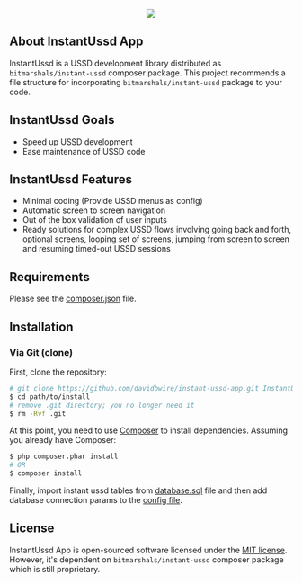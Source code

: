 <p align="center"><img src="https://avatars1.githubusercontent.com/u/30041331?v=4&s=80"></p>

## About InstantUssd App

InstantUssd is a USSD development library distributed as <code>bitmarshals/instant-ussd</code> composer package. This project recommends a file structure for incorporating <code>bitmarshals/instant-ussd</code> package to your code.

InstantUssd Goals
-----------------

- Speed up USSD development
- Ease maintenance of USSD code

InstantUssd Features
--------------------

- Minimal coding (Provide USSD menus as config)
- Automatic screen to screen navigation
- Out of the box validation of user inputs
- Ready solutions for complex USSD flows involving going back and forth,
optional screens, looping set of screens,  jumping from screen to screen and 
resuming timed-out USSD sessions

Requirements
------------

Please see the [composer.json](composer.json) file.

Installation
------------

### Via Git (clone)

First, clone the repository:

```bash
# git clone https://github.com/davidbwire/instant-ussd-app.git InstantUssd
$ cd path/to/install
# remove .git directory; you no longer need it
$ rm -Rvf .git
```

At this point, you need to use [Composer](https://getcomposer.org/) to install
dependencies. Assuming you already have Composer:

```bash
$ php composer.phar install
# OR
$ composer install
```

Finally, import instant ussd tables from [database.sql](config/database.sql) file and then add database connection params to the  [config file](config/iussd.config.php).

## License

InstantUssd App is open-sourced software licensed under the [MIT license](http://opensource.org/licenses/MIT). However, it's dependent on <code>bitmarshals/instant-ussd</code> composer package which is still proprietary.
